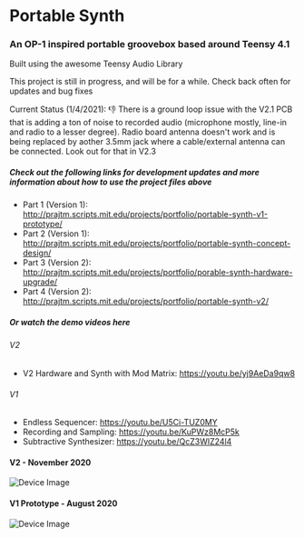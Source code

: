 # Portable Synth
### An OP-1 inspired portable groovebox based around Teensy 4.1
Built using the awesome Teensy Audio Library
 
This project is still in progress, and will be for a while. Check back often for updates and bug fixes

Current Status (1/4/2021): :-1: There is a ground loop issue with the V2.1 PCB that is adding a ton of noise to recorded audio (microphone mostly, line-in and radio to a lesser degree). Radio board antenna doesn't work and is being replaced by aother 3.5mm jack where a cable/external antenna can be connected. Look out for that in V2.3

##### Check out the following links for development updates and more information about how to use the project files above
* Part 1 (Version 1): http://prajtm.scripts.mit.edu/projects/portfolio/portable-synth-v1-prototype/
* Part 2 (Version 1): http://prajtm.scripts.mit.edu/projects/portfolio/portable-synth-concept-design/
* Part 3 (Version 2): http://prajtm.scripts.mit.edu/projects/portfolio/porable-synth-hardware-upgrade/
* Part 4 (Version 2): http://prajtm.scripts.mit.edu/projects/portfolio/portable-synth-v2/

##### Or watch the demo videos here
###### V2
* V2 Hardware and Synth with Mod Matrix: https://youtu.be/yj9AeDa9qw8
###### V1
* Endless Sequencer: https://youtu.be/U5Ci-TUZ0MY
* Recording and Sampling: https://youtu.be/KuPWz8McP5k
* Subtractive Synthesizer: https://youtu.be/QcZ3WIZ24l4

#### V2 - November 2020
![Device Image](https://i.imgur.com/UdRvTxv.png)

#### V1 Prototype - August 2020
![Device Image](https://i.imgur.com/wGqdGyz.jpg)
